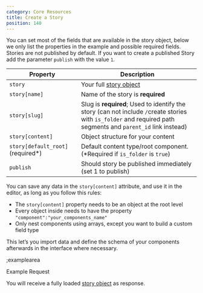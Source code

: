 ```yaml
---
category: Core Resources
title: Create a Story
position: 140
---
```


You can set most of the fields that are available in the story object, below we only list the properties in the example and possible required fields. Stories are not published by default. If you want to create a published Story add the parameter `publish` with the value `1`. 

| Property | Description |
|---|---|
| `story` | Your full [story object](#core-resources/stories/the-story-object) |
| `story[name]` | Name of the story is **required** |
| `story[slug]` | Slug is **required**; Used to identify the story (can not include `/`create stories with `is_folder` and required path segments and `parent_id` link instead) |
| `story[content]` | Object structure for your content |
| `story[default_root]` (required*) | Default content type/root component. (*Required if `is_folder` is `true`) |
| `publish` | Should story be published immediately (set 1 to publish) |

You can save any data in the `story[content]` attribute, and use it in the editor, as long as you follow this rules:

- The `story[content]` property needs to be an object at the root level
- Every object inside needs to have the property `"component":"your_components_name"`
- Only nest components using arrays, except you want to build a custom field type

This let’s you import data and define the schema of your components afterwards in the interface where necessary.

;examplearea

Example Request

<RequestExample url="https://mapi.storyblok.com/v1/spaces/606/stories/" httpMethod="POST" :requestObject='{"story":{"name":"Story Name","slug":"story-name","content":{"component":"page","body":[]}},"publish":1}'></RequestExample>

You will receive a fully loaded [story object](#core-resources/stories/the-story-object) as response.